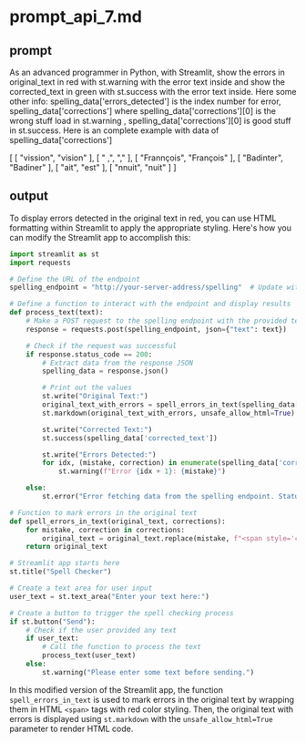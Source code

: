 # prompt_api_7.md

## prompt
As an advanced programmer in Python, with Streamlit, show the errors in original_text in red with st.warning with the error text inside and show the corrected_text in green with st.success with the error text inside. Here some other info: spelling_data['errors_detected']  is the index number for error, spelling_data['corrections'] where spelling_data['corrections'][0] is the wrong stuff load in st.warning , spelling_data['corrections'][0] is good stuff in st.success.
Here is an complete example with data of spelling_data['corrections']

[
  [
    "vission",
    "vision"
  ],
  [
    " ,",
    ","
  ],
  [
    "Frannçois",
    "François"
  ],
  [
    "Badinter",
    "Badiner"
  ],
  [
    "ait",
    "est"
  ],
  [
    "nnuit",
    "nuit"
  ]
]

## output

To display errors detected in the original text in red, you can use HTML formatting within Streamlit to apply the appropriate styling. Here's how you can modify the Streamlit app to accomplish this:

```python
import streamlit as st
import requests

# Define the URL of the endpoint
spelling_endpoint = "http://your-server-address/spelling"  # Update with your actual server address

# Define a function to interact with the endpoint and display results
def process_text(text):
    # Make a POST request to the spelling endpoint with the provided text
    response = requests.post(spelling_endpoint, json={"text": text})

    # Check if the request was successful
    if response.status_code == 200:
        # Extract data from the response JSON
        spelling_data = response.json()

        # Print out the values
        st.write("Original Text:")
        original_text_with_errors = spell_errors_in_text(spelling_data['original_text'], spelling_data['corrections'])
        st.markdown(original_text_with_errors, unsafe_allow_html=True)

        st.write("Corrected Text:")
        st.success(spelling_data['corrected_text'])

        st.write("Errors Detected:")
        for idx, (mistake, correction) in enumerate(spelling_data['corrections']):
            st.warning(f"Error {idx + 1}: {mistake}")

    else:
        st.error("Error fetching data from the spelling endpoint. Status code: {}".format(response.status_code))

# Function to mark errors in the original text
def spell_errors_in_text(original_text, corrections):
    for mistake, correction in corrections:
        original_text = original_text.replace(mistake, f"<span style='color:red'>{mistake}</span>")
    return original_text

# Streamlit app starts here
st.title("Spell Checker")

# Create a text area for user input
user_text = st.text_area("Enter your text here:")

# Create a button to trigger the spell checking process
if st.button("Send"):
    # Check if the user provided any text
    if user_text:
        # Call the function to process the text
        process_text(user_text)
    else:
        st.warning("Please enter some text before sending.")
```

In this modified version of the Streamlit app, the function `spell_errors_in_text` is used to mark errors in the original text by wrapping them in HTML `<span>` tags with red color styling. Then, the original text with errors is displayed using `st.markdown` with the `unsafe_allow_html=True` parameter to render HTML code.